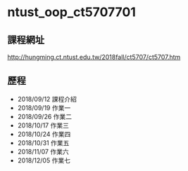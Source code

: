 # ntust_oop_ct5707701
## 課程網址
http://hungming.ct.ntust.edu.tw/2018fall/ct5707/ct5707.htm
## 歷程
* 2018/09/12 課程介紹
* 2018/09/19 作業一
* 2018/09/26 作業二
* 2018/10/17 作業三
* 2018/10/24 作業四
* 2018/10/31 作業五
* 2018/11/07 作業六
* 2018/12/05 作業七